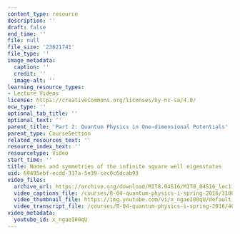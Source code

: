 ```yaml
---
content_type: resource
description: ''
draft: false
end_time: ''
file: null
file_size: '23621741'
file_type: ''
image_metadata:
  caption: ''
  credit: ''
  image-alt: ''
learning_resource_types:
- Lecture Videos
license: https://creativecommons.org/licenses/by-nc-sa/4.0/
ocw_type: ''
optional_tab_title: ''
optional_text: ''
parent_title: 'Part 2: Quantum Physics in One-dimensional Potentials'
parent_type: CourseSection
related_resources_text: ''
resource_index_text: ''
resourcetype: Video
start_time: ''
title: Nodes and symmetries of the infinite square well eigenstates
uid: 69495ebf-ecdd-317a-5e39-cec0c6dcab93
video_files:
  archive_url: https://archive.org/download/MIT8.04S16/MIT8_04S16_lec11_s3_300k.mp4
  video_captions_file: /courses/8-04-quantum-physics-i-spring-2016/3100612ef6eb5f43be8b067925e12d21_x_ngaeI00qU.vtt
  video_thumbnail_file: https://img.youtube.com/vi/x_ngaeI00qU/default.jpg
  video_transcript_file: /courses/8-04-quantum-physics-i-spring-2016/40578812b240664be038c7b1f8fa9345_x_ngaeI00qU.pdf
video_metadata:
  youtube_id: x_ngaeI00qU
---
```

